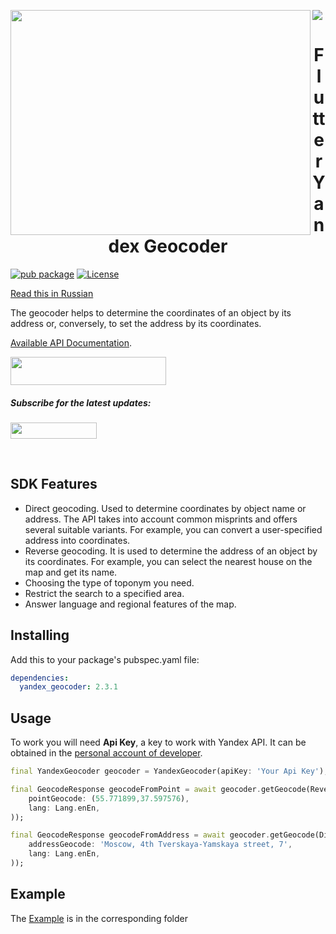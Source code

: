 <a href="https://madbrains.ru/?utm_source=gthb"><img src="https://firebasestorage.googleapis.com/v0/b/mad-brains-web.appspot.com/o/banner.png?alt=media"></a>
<img align="left" src="https://firebasestorage.googleapis.com/v0/b/mad-brains-web.appspot.com/o/banner_geocoder.png?alt=media&token=59013dd3-f0c1-4f91-a1b9-37a9ca1b3066" width="480" height="360" /></a>

<h1 align="center">Flutter Yandex Geocoder</h1>

[![pub package](https://img.shields.io/pub/v/yandex_geocoder.svg)](https://pub.dartlang.org/packages/yandex_geocoder)
[![License](https://img.shields.io/badge/license-MIT-blue.svg)](https://opensource.org/licenses/MIT)

[Read this in Russian](README.ru.md)

The geocoder helps to determine the coordinates of an object by its address or, conversely, to set the address by its coordinates.

[Available API Documentation][documentation].

<a href="https://madbrains.ru/?utm_source=gthb">
<img src="https://firebasestorage.googleapis.com/v0/b/mad-brains-web.appspot.com/o/get_started_stroke.png?alt=media" width="249" height="45"></a>
</p>

<p><h5>Subscribe for the latest updates:</h5>
<a href="https://github.com/MadBrains" >
<img src="https://firebasestorage.googleapis.com/v0/b/mad-brains-web.appspot.com/o/follow_us_stroke.png?alt=media" width="138" height="26"></a></p>
</br>

## SDK Features
* Direct geocoding. Used to determine coordinates by object name or address. The API takes into account common misprints and offers several suitable variants. For example, you can convert a user-specified address into coordinates.
* Reverse geocoding. It is used to determine the address of an object by its coordinates. For example, you can select the nearest house on the map and get its name.
* Choosing the type of toponym you need.
* Restrict the search to a specified area.
* Answer language and regional features of the map.

## Installing
Add this to your package's pubspec.yaml file:
```yaml
dependencies:
  yandex_geocoder: 2.3.1
```

## Usage
To work you will need **Api Key**, a key to work with Yandex API. It can be obtained in the [personal account of developer][account].

```dart
final YandexGeocoder geocoder = YandexGeocoder(apiKey: 'Your Api Key');

final GeocodeResponse geocodeFromPoint = await geocoder.getGeocode(ReverseGeocodeRequest(
    pointGeocode: (55.771899,37.597576),
    lang: Lang.enEn,
));

final GeocodeResponse geocodeFromAddress = await geocoder.getGeocode(DirectGeocodeRequest(
    addressGeocode: 'Moscow, 4th Tverskaya-Yamskaya street, 7',
    lang: Lang.enEn,
));
```

## Example
The [Example][example] is in the corresponding folder

[documentation]: https://yandex.ru/dev/maps/geocoder/doc/desc/concepts/about.html
[account]: https://developer.tech.yandex.ru/?from=geocoder
[example]: https://github.com/MadBrains/Yandex-Geocoder-Flutter/tree/main/example/